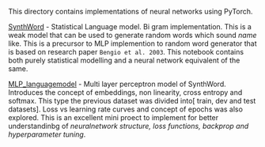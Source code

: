 This directory contains implementations of neural networks using PyTorch. 

<a href='https://github.com/pilot-j/The-Hive/blob/main/Neuralnets/SynthWord.ipynb'>SynthWord</a> - Statistical Language model. Bi gram implementation. This is a weak model that can be used to generate random words which sound *name* like. This is a precursor to MLP implemention to random word generator that is based on research paper `Bengio et al. 2003`. This notebook contains both purely statistical modelling and a neural network equivalent of the same.

<a href='https://github.com/pilot-j/The-Hive/blob/main/Neuralnets/MLP_languagemodel.ipynb'>MLP_languagemodel</a> - Multi layer perceptron model of SynthWord. Introduces the concept of embeddings, non linearity, cross entropy and softmax. This type the previous dataset was divided into[ train, dev and test datasets]. Loss vs learning rate curves and concept of epochs was also explored. This is an excellent mini proect to implement for better understandinbg of *neuralnetwork structure, loss functions, backprop and hyperparameter tuning*.
